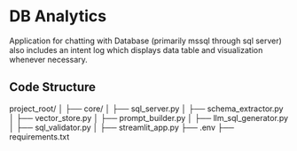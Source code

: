 # DB Analytics
Application for chatting with Database (primarily mssql through sql server) also includes an intent log which displays data table and visualization whenever necessary.
## Code Structure

project_root/
│
├── core/
│   ├── sql_server.py
│   ├── schema_extractor.py
│   ├── vector_store.py
│   ├── prompt_builder.py
│   ├── llm_sql_generator.py
│   ├── sql_validator.py
│
├── streamlit_app.py
├── .env
├── requirements.txt


